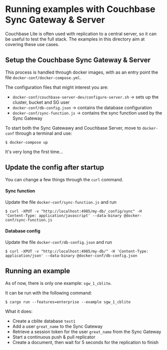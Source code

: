 # Running examples with Couchbase Sync Gateway & Server

Couchbase Lite is often used with replication to a central server, so it can be useful to test the full stack.
The examples in this directory aim at covering these use cases.

## Setup the Couchbase Sync Gateway & Server

This process is handled through docker images, with as an entry point the file `docker-conf/docker-compose.yml`.

The configuration files that might interest you are:
- `docker-conf/couchbase-server-dev/configure-server.sh` -> sets up the cluster, bucket and SG user
- `docker-conf/db-config.json` -> contains the database configuration
- `docker-conf/sync-function.js` -> contains the sync function used by the Sync Gateway

To start both the Sync Gatewawy and Couchbase Server, move to `docker-conf` through a terminal and use:

```shell
$ docker-compose up
```

It's very long the first time...

## Update the config after startup

You can change a few things through the `curl` command.

#### Sync function

Update the file `docker-conf/sync-function.js` and run
```shell
$ curl -XPUT -v "http://localhost:4985/my-db/_config/sync" -H 'Content-Type: application/javascript' --data-binary @docker-conf/sync-function.js
```

#### Database config

Update the file `docker-conf/db-config.json` and run

```shell
$ curl -XPUT -v "http://localhost:4985/my-db/" -H 'Content-Type: application/json' --data-binary @docker-conf/db-config.json
```

## Running an example

As of now, there is only one example: `sgw_1_cblite`.

It can be run with the following command:
```shell
$ cargo run --features=enterprise --example sgw_1_cblite
```

What it does:
- Create a cblite database `test1`
- Add a user `great_name` to the Sync Gateway
- Retrieve a session token for the user `great_name` from the Sync Gateway
- Start a continuous push & pull replicator
- Create a document, then wait for 5 seconds for the replication to finish
